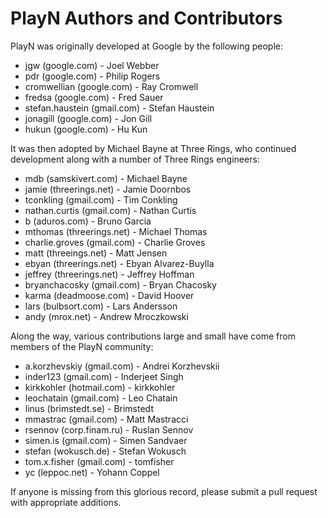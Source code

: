 # PlayN Authors and Contributors

PlayN was originally developed at Google by the following people:

* jgw (google.com) - Joel Webber
* pdr (google.com) - Philip Rogers
* cromwellian (google.com) - Ray Cromwell
* fredsa (google.com) - Fred Sauer
* stefan.haustein (gmail.com) - Stefan Haustein
* jonagill (google.com) - Jon Gill
* hukun (google.com) - Hu Kun

It was then adopted by Michael Bayne at Three Rings, who continued development
along with a number of Three Rings engineers:

* mdb (samskivert.com) - Michael Bayne
* jamie (threerings.net) - Jamie Doornbos
* tconkling (gmail.com) - Tim Conkling
* nathan.curtis (gmail.com) - Nathan Curtis
* b (aduros.com) - Bruno Garcia
* mthomas (threerings.net) - Michael Thomas
* charlie.groves (gmail.com) - Charlie Groves
* matt (threeings.net) - Matt Jensen
* ebyan (threerings.net) - Ebyan Alvarez-Buylla
* jeffrey (threerings.net) - Jeffrey Hoffman
* bryanchacosky (gmail.com) - Bryan Chacosky
* karma (deadmoose.com) - David Hoover
* lars (bulbsort.com) - Lars Andersson
* andy (mrox.net) - Andrew Mroczkowski

Along the way, various contributions large and small have come from members
of the PlayN community:

* a.korzhevskiy (gmail.com) - Andrei Korzhevskii
* inder123 (gmail.com) - Inderjeet Singh
* kirkkohler (hotmail.com) - kirkkohler
* leochatain (gmail.com) - Leo Chatain
* linus (brimstedt.se) - Brimstedt
* mmastrac (gmail.com) - Matt Mastracci
* rsennov (corp.finam.ru) - Ruslan Sennov
* simen.is (gmail.com) - Simen Sandvaer
* stefan (wokusch.de) - Stefan Wokusch
* tom.x.fisher (gmail.com) - tomfisher
* yc (leppoc.net) - Yohann Coppel

If anyone is missing from this glorious record, please submit a pull request
with appropriate additions.
